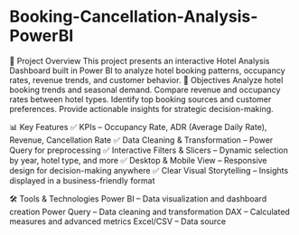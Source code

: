 # Booking-Cancellation-Analysis-PowerBI
📌 Project Overview This project presents an interactive Hotel Analysis Dashboard built in Power BI to analyze hotel booking patterns, occupancy rates, revenue trends, and customer behavior. 
🎯 Objectives
Analyze hotel booking trends and seasonal demand.
Compare revenue and occupancy rates between hotel types.
Identify top booking sources and customer preferences.
Provide actionable insights for strategic decision-making.

📊 Key Features
✅ KPIs – Occupancy Rate, ADR (Average Daily Rate), Revenue, Cancellation Rate
✅ Data Cleaning & Transformation – Power Query for preprocessing
✅ Interactive Filters & Slicers – Dynamic selection by year, hotel type, and more
✅ Desktop & Mobile View – Responsive design for decision-making anywhere
✅ Clear Visual Storytelling – Insights displayed in a business-friendly format

🛠 Tools & Technologies
Power BI – Data visualization and dashboard creation
Power Query – Data cleaning and transformation
DAX – Calculated measures and advanced metrics
Excel/CSV – Data source
